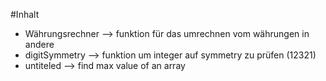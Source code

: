 #Inhalt

- Währungsrechner -->  funktion für das umrechnen vom währungen in andere 
- digitSymmetry --> funktion um integer auf symmetry zu prüfen (12321) 
- untiteled --> find max value of an array 
